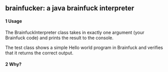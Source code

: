 ## brainfucker: a java brainfuck interpreter 
#### 1 Usage 
The BrainfuckInterpreter class takes in exactly one argument (your Brainfuck code) and prints the result to the console.

The test class shows a simple Hello world program in Brainfuck and verifies that it returns the correct output. 

#### 2 Why?
